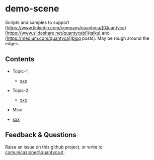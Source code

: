 # demo-scene

Scripts and samples to support [https://www.linkedin.com/company/quantyca/](Quantyca) [https://www.slideshare.net/quantycabi](talks) and [https://medium.com/quantyca](blog posts). May be rough around the edges. 


## Contents

- Topic-1
  - [xxx](yyy)  

- Topic-2
  - [xxx](yyy)
 
- Misc
 - [xxx](yyy)


## Feedback & Questions

Raise an issue on this github project, or write to [comunicazione@quantyca.it](comunicazione@quantyca.it).


